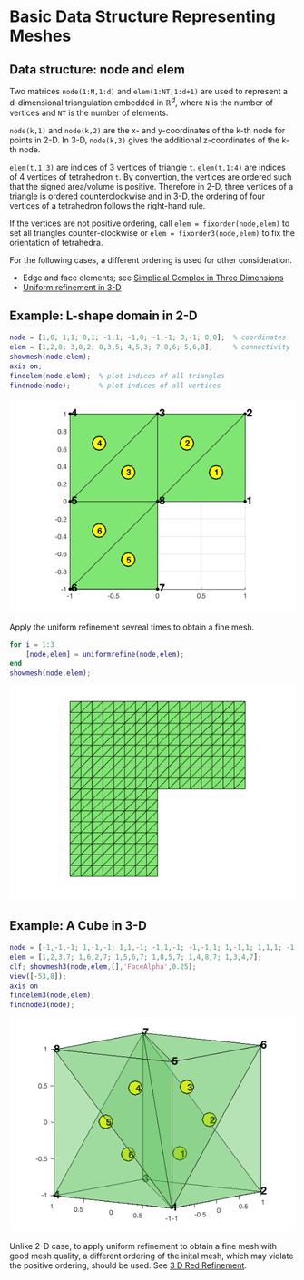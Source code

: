 # Basic Data Structure Representing Meshes


## Data structure: node and elem

Two matrices `node(1:N,1:d)` and `elem(1:NT,1:d+1)` are used to represent a d-dimensional triangulation embedded in $\mathbb R^d$, where `N` is the number of vertices and `NT` is the number of elements. 
 
`node(k,1)` and `node(k,2)` are the x- and y-coordinates of the k-th node for points in 2-D. In 3-D, `node(k,3)` gives the additional z-coordinates of the k-th node. 

`elem(t,1:3)` are indices of 3 vertices of triangle `t`. `elem(t,1:4)` are indices of 4 vertices of tetrahedron `t`. By convention, the vertices are ordered such that the signed area/volume is positive. Therefore in 2-D, three vertices of a triangle is ordered counterclockwise and in 3-D, the ordering of four vertices of a tetrahedron follows the right-hand rule.

If the vertices are not positive ordering, call `elem = fixorder(node,elem)` to set all triangles counter-clockwise or `elem = fixorder3(node,elem)` to fix the orientation of tetrahedra. 

For the following cases, a different ordering is used for other consideration.
- Edge and face elements; see [Simplicial Complex in Three Dimensions](sc3doc.html)
- [Uniform refinement in 3-D](uniformrefine3doc.html) 

## Example: L-shape domain in 2-D


```matlab
node = [1,0; 1,1; 0,1; -1,1; -1,0; -1,-1; 0,-1; 0,0];  % coordinates
elem = [1,2,8; 3,8,2; 8,3,5; 4,5,3; 7,8,6; 5,6,8];     % connectivity
showmesh(node,elem); 
axis on;
findelem(node,elem);  % plot indices of all triangles
findnode(node);       % plot indices of all vertices
```


    
![png](meshbasicdoc_files/meshbasicdoc_2_0.png)
    


Apply the uniform refinement sevreal times to obtain a fine mesh.


```matlab
for i = 1:3
    [node,elem] = uniformrefine(node,elem);
end
showmesh(node,elem);
```


    
![png](meshbasicdoc_files/meshbasicdoc_4_0.png)
    


## Example: A Cube in 3-D


```matlab
node = [-1,-1,-1; 1,-1,-1; 1,1,-1; -1,1,-1; -1,-1,1; 1,-1,1; 1,1,1; -1,1,1]; 
elem = [1,2,3,7; 1,6,2,7; 1,5,6,7; 1,8,5,7; 1,4,8,7; 1,3,4,7];
clf; showmesh3(node,elem,[],'FaceAlpha',0.25);
view([-53,8]);
axis on
findelem3(node,elem);
findnode3(node);
```


    
![png](meshbasicdoc_files/meshbasicdoc_6_0.png)
    


Unlike 2-D case, to apply uniform refinement to obtain a fine mesh with good mesh quality, a different ordering of the inital mesh, which may violate the positive ordering, should be used. See [3 D Red Refinement](uniformrefine3doc.html).
